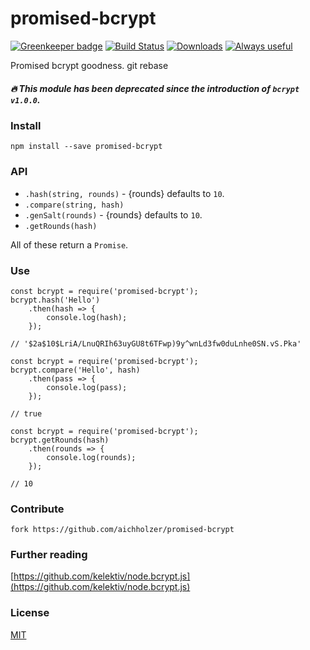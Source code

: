 # promised-bcrypt

[![Greenkeeper badge](https://badges.greenkeeper.io/aichholzer/promised-bcrypt.svg)](https://greenkeeper.io/)
[![Build Status](https://travis-ci.org/aichholzer/promised-bcrypt.svg?branch=master)](https://travis-ci.org/aichholzer/promised-bcrypt)
[![Downloads](https://img.shields.io/npm/dt/promised-bcrypt.svg)](https://www.npmjs.com/package/promised-bcrypt)
[![Always useful](https://img.shields.io/badge/always-useful-ff6400.svg)](https://github.com/aichholzer/promised-bcrypt)

Promised bcrypt goodness.
git rebase
##### 🔥 This module has been deprecated since the introduction of `bcrypt v1.0.0`.

### Install
```
npm install --save promised-bcrypt
```

### API
- `.hash(string, rounds)` - {rounds} defaults to `10`.
- `.compare(string, hash)`
- `.genSalt(rounds)` - {rounds} defaults to `10`.
- `.getRounds(hash)`

All of these return a `Promise`.<br />

### Use
```
const bcrypt = require('promised-bcrypt');
bcrypt.hash('Hello')
    .then(hash => {
        console.log(hash);
    });

// '$2a$10$LriA/LnuQRIh63uyGU8t6TFwp)9y^wnLd3fw0duLnhe0SN.vS.Pka'
```

```
const bcrypt = require('promised-bcrypt');
bcrypt.compare('Hello', hash)
    .then(pass => {
        console.log(pass);
    });

// true
```

```
const bcrypt = require('promised-bcrypt');
bcrypt.getRounds(hash)
    .then(rounds => {
        console.log(rounds);
    });

// 10
```


### Contribute
```
fork https://github.com/aichholzer/promised-bcrypt
```

### Further reading

[https://github.com/kelektiv/node.bcrypt.js](https://github.com/kelektiv/node.bcrypt.js)

### License

[MIT](https://github.com/aichholzer/promised-bcrypt/blob/master/LICENSE)

